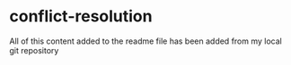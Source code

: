 # conflict-resolution
All of this content added to the readme file has been added from my local git repository 